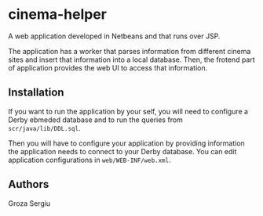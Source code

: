 cinema-helper
=============

A web application developed in Netbeans and that runs over JSP.

The application has a worker that parses information from different cinema sites and insert that information
into a local database. Then, the frotend part of application provides the web UI to access that information.

Installation
------------

If you want to run the application by your self, you will need to configure a Derby ebmeded database and
to run the queries from `scr/java/lib/DDL.sql`.

Then you will have to configure your application by providing information the application needs to connect to
your Derby database. You can edit application configurations in `web/WEB-INF/web.xml`.


Authors
-------
Groza Sergiu
